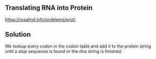 ## Translating RNA into Protein
https://rosalind.info/problems/prot/

## Solution
We lookup every codon in the codon table and add it to the protein string until a stop sequence is found or the dna string is finished.
